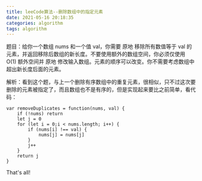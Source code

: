 ```yaml
---
title: leeCode算法--删除数组中的指定元素
date: 2021-05-16 20:18:35
categories: algorithm
tags: algorithm
---
```

题目：给你一个数组 nums 和一个值 val，你需要 原地 移除所有数值等于 val 的元素，并返回移除后数组的新长度。不要使用额外的数组空间，你必须仅使用 O(1) 额外空间并 原地 修改输入数组。元素的顺序可以改变。你不需要考虑数组中超出新长度后面的元素。

解析：看到这个题，与上一个删除有序数组中的重复元素，很相似，只不过这次要删除的元素被指定了，而且数组也不是有序的，但是实现起来要比之前简单，看代码：
```
var removeDuplicates = function(nums, val) {
    if (!nums) return
    let j = 0
    for (let i = 0;i < nums.length; i++) {
        if (nums[i] !== val) {
            nums[j] = nums[j]
        }
        j++
    }
    return j
}
```
That's all!
